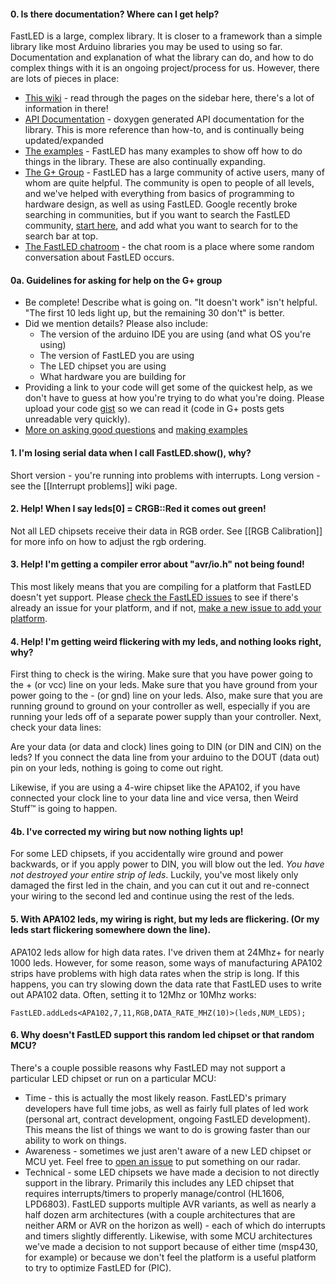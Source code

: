 #### 0. Is there documentation?  Where can I get help?

FastLED is a large, complex library.  It is closer to a framework than a simple library like most Arduino libraries you may be used to using so far.  Documentation and explanation of what the library can do, and how to do complex things with it is an ongoing project/process for us.  However, there are lots of pieces in place:

* [This wiki](http://fastled.io/wiki) - read through the pages on the sidebar here, there's a lot of information in there!
* [API Documentation](http://fastled.io/docs/3.1/index.html) - doxygen generated API documentation for the library.  This is more reference than how-to, and is continually being updated/expanded
* [The examples](https://github.com/FastLED/FastLED/tree/master/examples) - FastLED has many examples to show off how to do things in the library.  These are also continually expanding.
* [The G+ Group](http://fastled.io/+) - FastLED has a large community of active users, many of whom are quite helpful.  The community is open to people of all levels, and we've helped with everything from basics of programming to hardware design, as well as using FastLED.  Google recently broke searching in communities, but if you want to search the FastLED community, [start here](https://plus.google.com/s/FastLED/top), and add what you want to search for to the search bar at top.
* [The FastLED chatroom](http://fastled.io/chat) - the chat room is a place where some random conversation about FastLED occurs.  

#### 0a. Guidelines for asking for help on the G+ group

* Be complete!  Describe what is going on.  "It doesn't work" isn't helpful.  "The first 10 leds light up, but the remaining 30 don't" is better.
* Did we mention details?  Please also include:
  * The version of the arduino IDE you are using (and what OS you're using)
  * The version of FastLED you are using
  * The LED chipset you are using
  * What hardware you are building for
* Providing a link to your code will get some of the quickest help, as we don't have to guess at how you're trying to do what you're doing.  Please upload your code [gist](http://gist.github.com) so we can read it (code in G+ posts gets unreadable very quickly).
* [More on asking good questions](http://stackoverflow.com/help/how-to-ask) and [making examples](http://stackoverflow.com/help/mcve)

#### 1. I'm losing serial data when I call FastLED.show(), why?

Short version - you're running into problems with interrupts.  Long version - see the [[Interrupt problems]] wiki page.

#### 2. Help!  When I say leds[0] = CRGB::Red it comes out green!

Not all LED chipsets receive their data in RGB order.  See [[RGB Calibration]] for more info on how to adjust the rgb ordering.

#### 3. Help!  I'm getting a compiler error about "avr/io.h" not being found!

This most likely means that you are compiling for a platform that FastLED doesn't yet support.  Please [check the FastLED issues](http://fastled.io/issues) to see if there's already an issue for your platform, and if not, [make a new issue to add your platform](https://github.com/FastLED/FastLED/issues/new).  

#### 4. Help!  I'm getting weird flickering with my leds, and nothing looks right, why?

First thing to check is the wiring.  Make sure that you have power going to the + (or vcc) line on your leds.  Make sure that you have ground from your power going to the - (or gnd) line on your leds.  Also, make sure that you are running ground to ground on your controller as well, especially if you are running your leds off of a separate power supply than your controller.  Next, check your data lines:

Are your data (or data and clock) lines going to DIN (or DIN and CIN) on the leds?  If you connect the data line from your arduino to the DOUT (data out) pin on your leds, nothing is going to come out right.

Likewise, if you are using a 4-wire chipset like the APA102, if you have connected your clock line to your data line and vice versa, then Weird Stuff™ is going to happen.

#### 4b. I've corrected my wiring but now nothing lights up!

For some LED chipsets, if you accidentally wire ground and power backwards, or if you apply power to DIN, you will blow out the led.  _*You have not destroyed your entire strip of leds*_.  Luckily, you've most likely only damaged the first led in the chain, and you can cut it out and re-connect your wiring to the second led and continue using the rest of the leds.

#### 5. With APA102 leds, my wiring is right, but my leds are flickering.  (Or my leds start flickering somewhere down the line).

APA102 leds allow for high data rates.  I've driven them at 24Mhz+ for nearly 1000 leds.  However, for some reason, some ways of manufacturing APA102 strips have problems with high data rates when the strip is long.  If this happens, you can try slowing down the data rate that FastLED uses to write out APA102 data.  Often, setting it to 12Mhz or 10Mhz works:

```
FastLED.addLeds<APA102,7,11,RGB,DATA_RATE_MHZ(10)>(leds,NUM_LEDS);
```

#### 6. Why doesn't FastLED support this random led chipset or that random MCU?

There's a couple possible reasons why FastLED may not support a particular LED chipset or run on a particular MCU:

* Time - this is actually the most likely reason.  FastLED's primary developers have full time jobs, as well as fairly full plates of led work (personal art, contract development, ongoing FastLED development).  This means the list of things we want to do is growing faster than our ability to work on things.
* Awareness - sometimes we just aren't aware of a new LED chipset or MCU yet.  Feel free to [open an issue](https://github.com/FastLED/FastLED/issues/new) to put something on our radar.
* Technical - some LED chipsets we have made a decision to not directly support in the library.  Primarily this includes any LED chipset that requires interrupts/timers to properly manage/control (HL1606, LPD6803).  FastLED supports multiple AVR variants, as well as nearly a half dozen arm architectures (with a couple architectures that are neither ARM or AVR on the horizon as well) - each of which do interrupts and timers slightly differently.  Likewise, with some MCU architectures we've made a decision to not support because of either time (msp430, for example) or because we don't feel the platform is a useful platform to try to optimize FastLED for (PIC).
